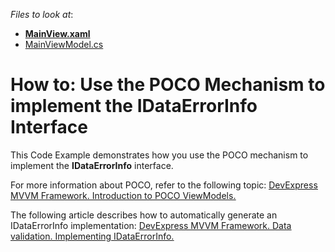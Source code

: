 <!-- default file list -->
*Files to look at*:

* **[MainView.xaml](./CS/View/MainView.xaml)**
* [MainViewModel.cs](./CS/ViewModel/MainViewModel.cs)
<!-- default file list end -->
# How to: Use the POCO Mechanism to implement the IDataErrorInfo Interface


<p>This Code Example demonstrates how you use the POCO mechanism to implement the <strong>IDataErrorInfo</strong> interface.</p><p>For more information about POCO, refer to the following topic: <a href="https://community.devexpress.com/blogs/wpf/archive/2013/12/04/devexpress-mvvm-framework-introduction-to-poco-viewmodels.aspx"><u>DevExpress MVVM Framework. Introduction to POCO ViewModels.</u></a></p><p>The following article describes how to automatically generate an IDataErrorInfo implementation: <a href="https://community.devexpress.com/blogs/wpf/archive/2014/03/18/devexpress-mvvm-framework-data-validation-implementing-idataerrorinfo.aspx"><u>DevExpress MVVM Framework. Data validation. Implementing IDataErrorInfo.</u></a></p>

<br/>


